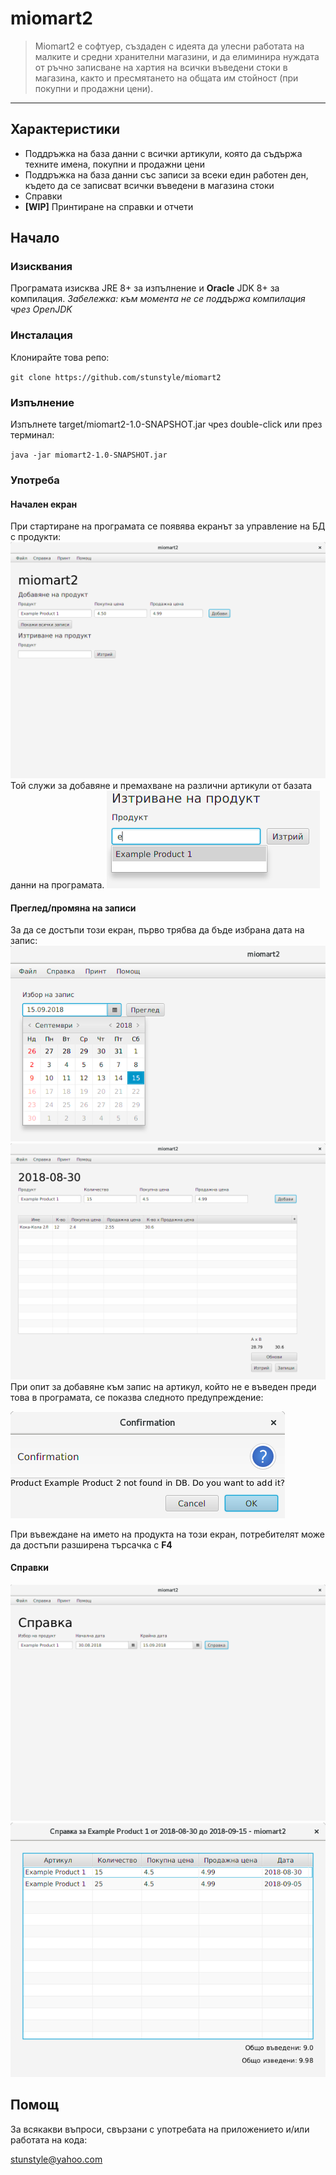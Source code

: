# miomart2

> Miomart2 е софтуер, създаден с идеята да улесни работата на малките и средни хранителни магазини, и да елиминира нуждата от ръчно записване на хартия на всички въведени стоки в магазина, както и пресмятането на общата им стойност (при покупни и продажни цени).
<hr>

## Характеристики

- Поддръжка на база данни с всички артикули, която да съдържа техните имена, покупни и продажни цени
- Поддръжка на база данни със записи за всеки един работен ден, където да се записват всички въведени в магазина стоки
- Справки
- **[WIP]** Принтиране на справки и отчети

## Начало
### Изисквания
Програмата изисква JRE 8+ за изпълнение и **Oracle** JDK 8+ за компилация.
*Забележка: към момента не се поддържа компилация чрез OpenJDK*
### Инсталация
Клонирайте това репо:

`git clone https://github.com/stunstyle/miomart2`
### Изпълнение
Изпълнете target/miomart2-1.0-SNAPSHOT.jar чрез double-click или през терминал:

`java -jar miomart2-1.0-SNAPSHOT.jar`
### Употреба
#### Начален екран
При стартиране на програмата се появява екранът за управление на БД с продукти:
![Начален екран](screens/add_product.png?raw=true "Начален екран")
Той служи за добавяне и премахване на различни артикули от базата данни на програмата.
![Изтриване](screens/remove_product.png?raw=true "Изтриване")
#### Преглед/промяна на записи
За да се достъпи този екран, първо трябва да бъде избрана дата на запис:
![Избор на дата](screens/pick_date.png?raw=true "Избор на дата")
![Преглед/промяна на записи](screens/edit_record.png?raw=true "Преглед/промяна")
При опит за добавяне към запис на артикул, който не е въведен преди това в програмата, се показва следното предупреждение:

![Предупреждение](screens/edit_record_confirm.png?raw=true "Предупреждение")

При въвеждане на името на продукта на този екран, потребителят може да достъпи разширена търсачка с **F4**
#### Справки
![Справки](screens/create_report_view.png?raw=true "Справки")
![Готова справка](screens/created_report.png?raw=true "Готова справка")

## Помощ
За всякакви въпроси, свързани с употребата на приложението и/или работата на кода:

[stunstyle@yahoo.com](mailto:stunstyle@yahoo.com)


